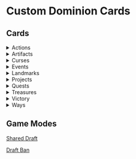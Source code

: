 # Custom Dominion Cards

## Cards

<details>
<summary>Actions</summary>

[![Baron](/Images/Baron_v0.1.png)](/Landmark/Baron.md)
[![ForestPath](/Images/Forest_Path_v0.1.png)](/Landmark/ForestPath.md)

</details>

<details>
<summary>Artifacts</summary>

[![Anvil](/Images/Anvil_v0.2.png)](/Artifact/Anvil.md)
[![Crystal Ball](/Images/Crystal_Ball_v0.1.png)](/Artifact/CrystalBall.md)
[![Hand of Midas](/Images/Hand_of_Midas_v0.2.png)](/Artifact/HandOfMidas.md)
[![Jousting Lance](/Images/Jousting_Lance_v0.1.png)](/Artifact/JoustingLance.md)
[![Mask](/Images/Mask_v0.1.png)](/Artifact/Mask.md)
[![Sextant](/Images/Sextant_v0.1.png)](/Artifact/Sextant.md)

</details>

<details>
<summary>Curses</summary>

[![Brain Sap](/Images/Brain_Sap_v0.1.png)](/Artifact/BrainSap.md)
[![Decay](/Images/Decay_v0.1.png)](/Artifact/Decay.md)
[![Eternal Curse](/Images/Eternal_Curse_v0.2.png)](/Artifact/EternalCurse.md)
[![Impending Doom](/Images/Impending_Doom_v0.1.png)](/Artifact/ImpendingDoom.md)

</details>

<details>
<summary>Events</summary>

[![Ambush](/Images/Ambush_v0.2.0.png)](/Event/Ambush.md)
[![Auction](/Images/Auction_v0.2.png)](/Event/Auction.md)
[![Blockade](/Images/Blockade_v0.1.png)](/Event/Blockade.md)
[![Charge](/Images/Charge_v0.1.0.png)](/Event/Charge.md)
[![Charity](/Images/Charity_v0.2.png)](/Event/Charity.md)
[![Dark Carnival](/Images/Dark_Carnival_v0.1.png)](/Event/DarkCarnival.md)
[![Debt Collection](/Images/Debt_Collection_v0.2.png)](/Event/DebtCollection.md)
[![Excavate](/Images/Excavate_v0.1.png)](/Event/Excavate.md)
[![Funeral Pyre](/Images/Funeral_Pyre_v0.2.0.png)](/Event/FuneralPyre.md)
[![Grave Robbery](/Images/Grave_Robbery_v0.1.png)](/Event/GraveRobbery.md)
[![Heist](/Images/Heist_v0.2.0.png)](/Event/Heist.md)
[![Hidden Cache](/Images/Hidden_Cache_v0.1.0.png)](/Event/HiddenCache.md)
[![Hiding the Loot](/Images/Hiding_the_Loot_v0.1.png)](/Event/HidingTheLoot.md)
[![Highway Robbery](/Images/Highway_Robbery_v0.1.0.png)](/Event/HighwayRobbery.md)
[![Inspire Morale](/Images/Inspire_Morale_v0.1.0.png)](/Event/InspireMorale.md)
[![Invade](/Images/Invade_v0.1.0.png)](/Event/Invade.md)
[![Joust](/Images/Joust_v0.2.0.png)](/Event/Joust.md)
[![Lone Knight](/Images/Lone_Knight_v0.1.0.png)](/Event/LoneKnight.md)
[![Maelstrom](/Images/Maelstrom_v0.1.0.png)](/Event/Maelstrom.md)
[![Masquerade Ball](/Images/Masquerade_Ball_v0.3.0.png)](/Event/MasqueradeBall.md)
[![Meld](/Images/Meld_v0.2.0.png)](/Event/Meld.md)
[![Perilous Journey](/Images/Perilous_Journey_v0.1.png)](/Event/Perilous_Journey.md)
[![Pirate's Curse](/Images/Pirate's_Curse_v0.1.0.png)](/Event/PiratesCurse.md)
[![Prohibition](/Images/Prohibition_v0.1.0.png)](/Event/Prohibition.md)
[![Ransack](/Images/Ransack_v0.1.png)](/Event/Ransack.md)
[![Sacrifice](/Images/Sacrifice_v0.2.png)](/Event/Sacrifice.md)
[![Shady Deal](/Images/Shady_Deal_v0.2.0.png)](/Event/ShadyDeal.md)
[![Stiff Loan](/Images/Stiff_Loan_v0.2.0.png)](/Event/StiffLoan.md)
[![Tarot Reading](/Images/Tarot_Reading_v0.2.png)](/Event/TarotReading.md)
[![Unearthed Riches](/Images/Unearthed_Riches_v0.1.png)](/Event/Unearthed_Riches.md)
[![Usurp](/Images/Usurp_v0.1.png)](/Event/Usurp.md)

</details>

<details>
<summary>Landmarks</summary>

[![Barren Wasteland](/Images/Barren_Wasteland_v0.1.png)](/Landmark/BarrenWasteland.md)
[![Cottage](/Images/Cottage_v0.1.png)](/Landmark/Cottage.md)
[![Crone's Hut](/Images/Crone's_Hut_v0.1.png)](/Landmark/CronesHut.md)
[![Guild Hall](/Images/Guild_Hall_v0.1.png)](/Landmark/GuildHall.md)
[![Infested Sewers](/Images/Infested_Sewers_v0.1.0.png)](/Landmark/InfestedSewers.md)
[![Jungle Ruins](/Images/Jungle_Ruins_v0.1.0.png)](/Landmark/JungleRuins.md)
[![Rubble](/Images/Rubble_v0.1.png)](/Landmark/Rubble.md)
[![Secluded Temple](/Images/Secluded_Temple_v0.1.0.png)](/Landmark/SecludedTemple.md)
[![Shipwreck](/Images/Shipwreck_v0.1.png)](/Landmark/Shipwreck.md)

</details>

<details>
<summary>Projects</summary>

[![Ancient Worship](/Images/Ancient_Worship_v0.1.0.png)](/Project/AncientWorship.md)
[![Commerce](/Images/Commerce_v0.1.0.png)](/Project/Commerce.md)
[![Copppersmith](/Images/Coppersmith_v0.1.0.png)](/Project/Coppersmith.md)
[![Mercantilism](/Images/Mercantilism_v0.1.png)](/Project/Mercantilism.md)
[![Raiding Party](/Images/Raiding_Party_v0.2.0.png)](/Project/RaidingParty.md)
[![Printing Press](/Images/Printing_Press_v0.1.0.png)](/Project/PrintingPress.md)
[![Reinforcements](/Images/Reinforcements_v0.2.png)](/Project/Reinforcements.md)
[![The Underground](/Images/The_Underground_v0.1.0.png)](/Project/TheUnderground.md)
[![Town Hall](/Images/Town_Hall_v0.1.0.png)](/Project/TownHall.md)

</details>

<details>
<summary>Quests</summary>

[![Demonic Pact](/Images/Demonic_Pact_v0.4.0.png)](/Quest/DemonicPact.md)
[![Desert Journey](/Images/Desert_Journey_v0.3.3.png)](/Quest/DesertJourney.md)
[![Expand Territory](/Images/Expand_Territory_v0.1.2.png)](/Quest/ExpandTerritory.md)
[![Hire a Local](/Images/Hire_a_Local_v0.2.0.png)](/Quest/HireALocal.md)
[![Hunt for Bounty](/Images/Hunt_for_Bounty_v0.3.0.png)](/Quest/HuntForBounty.md)
[![Isolated Retreat](/Images/Isolated_Retreat_v0.1.0.png)](/Quest/IsolatedRetreat.md)
[![ShoppingSpree](/Images/Shopping_Spree_v0.1.1.png)](/Quest/ShoppingSpree.md)
[![Take Hostages](/Images/Take_Hostages_v0.1.1.png)](/Quest/TakeHostages.md)
[![Usurp the Duke](/Images/Usurp_the_Duke_v0.3.0.png)](/Quest/UsurpTheDuke.md)
[![WinterHunt](/Images/Winter_Hunt_v0.4.0.png)](/Quest/WinterHunt.md)

</details>

<details>
<summary>Treasures</summary>

[![Buried Treasure](/Images/Buried_Treasure_v0.1.png)](/Treasure/BuriedTreasure.md)
[![Dragon's Hoard](/Images/Dragon's_Hoard_v0.2.0.png)](/Treasure/DragonsHoard.md)
[![Foreign Currency](/Images/Foreign_Currency_v0.1.png)](/Treasure/ForeignCurrency.md)
[![Pirate's Curse](/Images/Pirate's_Curse_v0.2.png)](/Treasure/PiratesCurse.md)
[![Stolen Jewels](/Images/Stolen_Jewels_v0.3.png)](/Treasure/StolenJewels.md)

</details>

<details>
<summary>Victory</summary>

[![Swamp](/Images/Swamp_v0.1.png)](/Victory/Swamp.md)
[![Rice Field](/Images/Rice_Field_v0.2.png)](/Victory/RiceField.md)
[![Plains](/Images/Plains_v0.1.png)](/Victory/Plains.md)

</details>

<details>
<summary>Ways</summary>

[![Way of the Bee](/Images/Way_of_the_Bee_v0.2.0.png)](/Way/WayOfTheBee.md)
[![Way of the Panda](/Images/Way_of_the_Panda_v0.1.0.png)](/Way/WayOfThePanda.md)
[![Way of the Parrot](/Images/Way_of_the_Parrot_v0.2.0.png)](/Way/WayOfTheParrot.md)

</details>

## Game Modes

[Shared Draft](/GameModes/SharedDraft.md)

[Draft Ban](/GameModes/DraftBan.md)
